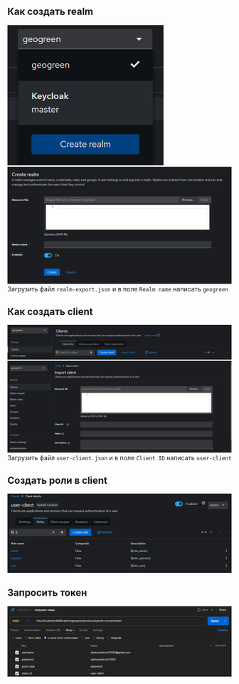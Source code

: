 ## Как создать realm
![img.png](img.png)
![img_1.png](img_1.png)
Загрузить файл `realm-export.json` и в поле `Realm name` написать `geogreen`  

## Как создать client
![img_2.png](img_2.png)
![img_3.png](img_3.png)
Загрузить файл `user-client.json` и в поле `Client ID` написать `user-client` 

## Создать роли в client 
![img_5.png](img_5.png)

## Запросить токен 
![img_4.png](img_4.png)

